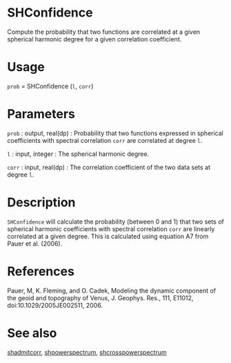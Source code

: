 # SHConfidence

Compute the probability that two functions are correlated at a given spherical harmonic degree for a given correlation coefficient.

# Usage

`prob` = SHConfidence (`l`, `corr`)

# Parameters

`prob` : output, real(dp)
:   Probability that two functions expressed in spherical coefficients with spectral correlation `corr` are correlated at degree `l`.

`l` : input,  integer
:   The spherical harmonic degree.

`corr` : input, real(dp)
:   The correlation coefficient of the two data sets at degree `l`.

# Description

`SHConfidence` will calculate the probability (between 0 and 1) that two sets of spherical harmonic coefficients with spectral correlation `corr` are linearly correlated at a given degree. This is calculated using equation A7 from Pauer et al. (2006).

# References 

Pauer, M, K. Fleming, and O. Cadek, Modeling the dynamic component of the geoid and topography of Venus, J. Geophys. Res., 111, E11012, doi:10.1029/2005JE002511, 2006.

# See also

[shadmitcorr](shadmitcorr.html), [shpowerspectrum](shpowerspectrum.html), [shcrosspowerspectrum](shcrosspowerspectrum.html)
